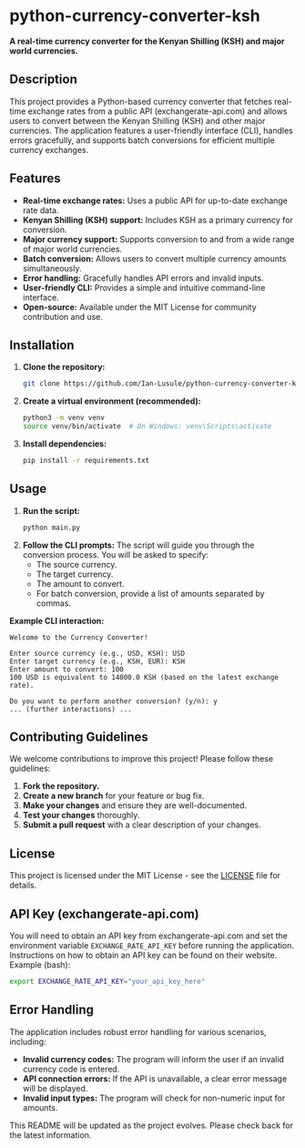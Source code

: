 # python-currency-converter-ksh

**A real-time currency converter for the Kenyan Shilling (KSH) and major world currencies.**

## Description

This project provides a Python-based currency converter that fetches real-time exchange rates from a public API (exchangerate-api.com) and allows users to convert between the Kenyan Shilling (KSH) and other major currencies.  The application features a user-friendly interface (CLI), handles errors gracefully, and supports batch conversions for efficient multiple currency exchanges.

## Features

* **Real-time exchange rates:** Uses a public API for up-to-date exchange rate data.
* **Kenyan Shilling (KSH) support:**  Includes KSH as a primary currency for conversion.
* **Major currency support:**  Supports conversion to and from a wide range of major world currencies.
* **Batch conversion:** Allows users to convert multiple currency amounts simultaneously.
* **Error handling:** Gracefully handles API errors and invalid inputs.
* **User-friendly CLI:** Provides a simple and intuitive command-line interface.
* **Open-source:**  Available under the MIT License for community contribution and use.

## Installation

1. **Clone the repository:**
   ```bash
   git clone https://github.com/Ian-Lusule/python-currency-converter-ksh.git
   ```
2. **Create a virtual environment (recommended):**
   ```bash
   python3 -m venv venv
   source venv/bin/activate  # On Windows: venv\Scripts\activate
   ```
3. **Install dependencies:**
   ```bash
   pip install -r requirements.txt
   ```
  
## Usage

1. **Run the script:**
   ```bash
   python main.py
   ```
2. **Follow the CLI prompts:** The script will guide you through the conversion process.  You will be asked to specify:
    * The source currency.
    * The target currency.
    * The amount to convert.
    * For batch conversion, provide a list of amounts separated by commas.


**Example CLI interaction:**

```
Welcome to the Currency Converter!

Enter source currency (e.g., USD, KSH): USD
Enter target currency (e.g., KSH, EUR): KSH
Enter amount to convert: 100
100 USD is equivalent to 14000.0 KSH (based on the latest exchange rate).

Do you want to perform another conversion? (y/n): y
... (further interactions) ...
```


## Contributing Guidelines

We welcome contributions to improve this project!  Please follow these guidelines:

1. **Fork the repository.**
2. **Create a new branch** for your feature or bug fix.
3. **Make your changes** and ensure they are well-documented.
4. **Test your changes** thoroughly.
5. **Submit a pull request** with a clear description of your changes.

## License

This project is licensed under the MIT License - see the [LICENSE](LICENSE) file for details.


## API Key (exchangerate-api.com)

You will need to obtain an API key from exchangerate-api.com and set the environment variable `EXCHANGE_RATE_API_KEY` before running the application.  Instructions on how to obtain an API key can be found on their website.  Example (bash):

```bash
export EXCHANGE_RATE_API_KEY="your_api_key_here"
```


## Error Handling

The application includes robust error handling for various scenarios, including:

* **Invalid currency codes:**  The program will inform the user if an invalid currency code is entered.
* **API connection errors:**  If the API is unavailable, a clear error message will be displayed.
* **Invalid input types:** The program will check for non-numeric input for amounts.


This README will be updated as the project evolves.  Please check back for the latest information.

